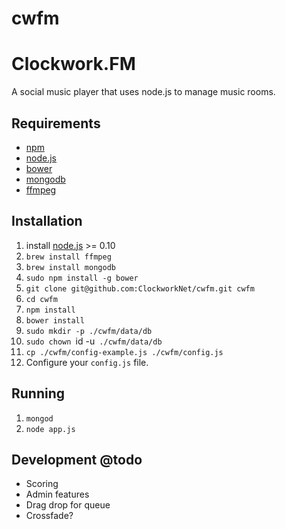 cwfm
====

# Clockwork.FM

A social music player that uses node.js to manage music rooms.

## Requirements
 - [npm](https://www.npmjs.org/)
 - [node.js](http://nodejs.org/)
 - [bower](http://bower.io/)
 - [mongodb](http://www.mongodb.org/)
 - [ffmpeg](http://ffmpeg.org/)

## Installation

1. install [node.js](http://nodejs.org) >= 0.10
1. `brew install ffmpeg`
1. `brew install mongodb`
1. `sudo npm install -g bower`
1. `git clone git@github.com:ClockworkNet/cwfm.git cwfm`
1. `cd cwfm`
1. `npm install`
1. `bower install`
1. `sudo mkdir -p ./cwfm/data/db`
1. `sudo chown `id -u` ./cwfm/data/db`
1. `cp ./cwfm/config-example.js ./cwfm/config.js`
1. Configure your `config.js` file.

## Running
1. `mongod`
2. `node app.js`

## Development @todo
 - Scoring
 - Admin features
 - Drag drop for queue
 - Crossfade?
